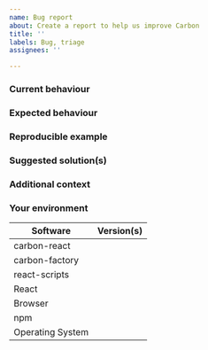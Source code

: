 ```yaml
---
name: Bug report
about: Create a report to help us improve Carbon
title: ''
labels: Bug, triage
assignees: ''

---
```


### Current behaviour
<!-- If applicable, add screenshots to help explain your problem. You can paste these directly into GitHub. -->

### Expected behaviour
<!-- A clear and concise description of what you expected to happen. -->

### Reproducible example
<!-- Please fork this CodeSandbox (https://codesandbox.io/s/carbon-quickstart-xi5jc) and include any required steps to reproduce. -->

### Suggested solution(s)
<!-- How could we solve this bug? What changes would need to be made to Carbon? -->

### Additional context
<!-- Add any other context about the problem here.  -->

### Your environment
<!-- PLEASE FILL THIS OUT -->
| Software         | Version(s) |
| ---------------- | ---------- |
| carbon-react     |
| carbon-factory   |
| react-scripts    | 
| React            |
| Browser          |
| npm              |
| Operating System |
